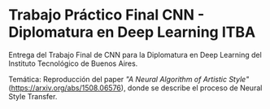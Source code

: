 # Trabajo Práctico Final CNN - Diplomatura en Deep Learning ITBA

Entrega del Trabajo Final de CNN para la Diplomatura en Deep Learning del Instituto Tecnológico de Buenos Aires.

Temática: Reproducción del paper _"A Neural Algorithm of Artistic Style"_ (https://arxiv.org/abs/1508.06576), donde se describe el proceso de Neural Style Transfer.
